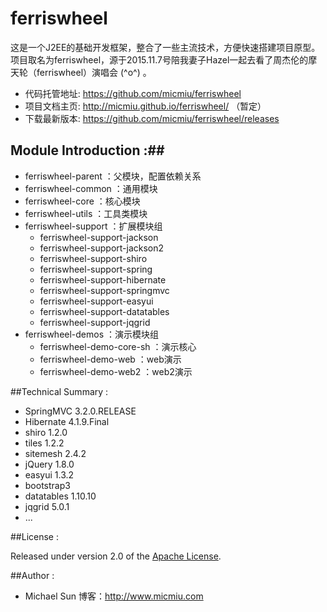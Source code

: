 # ferriswheel #

这是一个J2EE的基础开发框架，整合了一些主流技术，方便快速搭建项目原型。
项目取名为ferriswheel，源于2015.11.7号陪我妻子Hazel一起去看了周杰伦的摩天轮（ferriswheel）演唱会 (^o^) 。

* 代码托管地址: https://github.com/micmiu/ferriswheel
* 项目文档主页: http://micmiu.github.io/ferriswheel/ （暂定）
* 下载最新版本: https://github.com/micmiu/ferriswheel/releases

## Module Introduction :##

* ferriswheel-parent  	：父模块，配置依赖关系
* ferriswheel-common  	：通用模块
* ferriswheel-core	  	：核心模块
* ferriswheel-utils   	：工具类模块
* ferriswheel-support	：扩展模块组
	* ferriswheel-support-jackson
	* ferriswheel-support-jackson2
	* ferriswheel-support-shiro
	* ferriswheel-support-spring
	* ferriswheel-support-hibernate
	* ferriswheel-support-springmvc
	* ferriswheel-support-easyui
	* ferriswheel-support-datatables
	* ferriswheel-support-jqgrid 
* ferriswheel-demos		：演示模块组
	* ferriswheel-demo-core-sh	：演示核心
	* ferriswheel-demo-web		：web演示
	* ferriswheel-demo-web2		：web2演示

##Technical Summary :

* SpringMVC 3.2.0.RELEASE
* Hibernate 4.1.9.Final
* shiro 1.2.0
* tiles 1.2.2
* sitemesh 2.4.2
* jQuery 1.8.0
* easyui 1.3.2
* bootstrap3
* datatables 1.10.10
* jqgrid 5.0.1
* ...

##License :

Released under version 2.0 of the [Apache License].

[Apache License]: http://www.apache.org/licenses/LICENSE-2.0

##Author :
* Michael Sun 博客：http://www.micmiu.com